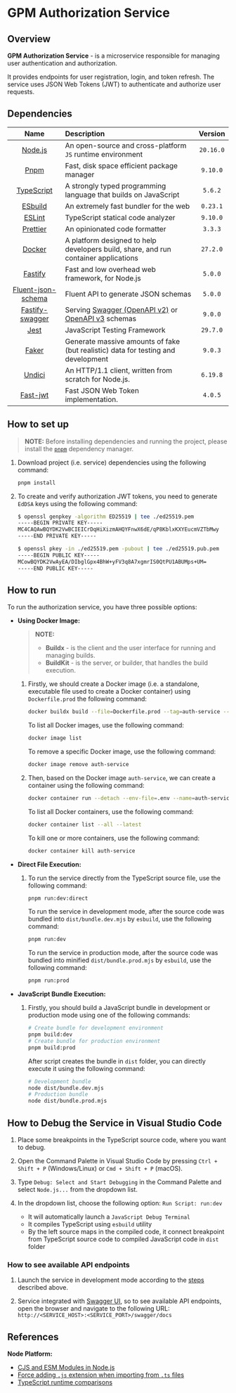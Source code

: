 # GPM Authorization Service

## Overview

**GPM Authorization Service** - is a microservice responsible for managing user authentication and authorization.

It provides endpoints for user registration, login, and token refresh. The service uses JSON Web Tokens (JWT) to authenticate and authorize user requests.

## Dependencies

| Name | Description | Version |
| :-: | :-- | :-: |
| [Node.js](https://nodejs.org/en/learn/getting-started/introduction-to-nodejs#introduction-to-nodejs) | An open-source and cross-platform `JS` runtime environment | `20.16.0` |
| [Pnpm](https://pnpm.io/installation) | Fast, disk space efficient package manager | `9.10.0` |
| [TypeScript](https://www.typescriptlang.org/) | A strongly typed programming language that builds on JavaScript | `5.6.2` |
| [ESbuild](https://esbuild.github.io/getting-started/) | An extremely fast bundler for the web | `0.23.1` |
| [ESLint](https://eslint.org) | TypeScript statical code analyzer | `9.10.0` |
| [Prettier](https://prettier.io/) | An opinionated code formatter | `3.3.3` |
| [Docker](https://www.docker.com/) | A platform designed to help developers build, share, and run container applications | `27.2.0` |
| [Fastify](https://fastify.dev/) | Fast and low overhead web framework, for Node.js | `5.0.0` |
| [Fluent-json-schema](https://github.com/fastify/fluent-json-schema/tree/master#fluent-json-schema) | Fluent API to generate JSON schemas | `5.0.0` |
| [Fastify-swagger](https://github.com/fastify/fastify-swagger#fastifyswagger) | Serving [Swagger (OpenAPI v2)](https://swagger.io/specification/v2/) or [OpenAPI v3](https://swagger.io/specification) schemas | `9.0.0` |
| [Jest](https://jestjs.io/) | JavaScript Testing Framework | `29.7.0` |
| [Faker](https://fakerjs.dev/) | Generate massive amounts of fake (but realistic) data for testing and development | `9.0.3` |
| [Undici](https://github.com/nodejs/undici) | An HTTP/1.1 client, written from scratch for Node.js. | `6.19.8` |
| [Fast-jwt](https://github.com/nearform/fast-jwt#fast-jwt) | Fast JSON Web Token implementation. | `4.0.5` |

## How to set up

> **NOTE:** Before installing dependencies and running the project, please install the [`pnpm`](https://pnpm.io/installation) dependency manager.

1. Download project (i.e. service) dependencies using the following command:

    ```bash
    pnpm install
    ```

2. To create and verify authorization JWT tokens, you need to generate `EdDSA` keys using the following command:

    ```bash
    $ openssl genpkey -algorithm ED25519 | tee ./ed25519.pem
    -----BEGIN PRIVATE KEY-----
    MC4CAQAwBQYDK2VwBCIEICrDqHiXizmAHQYFnwX6dE/qP8KblxKXYEucmVZTbMwy
    -----END PRIVATE KEY-----

    $ openssl pkey -in ./ed25519.pem -pubout | tee ./ed25519.pub.pem
    -----BEGIN PUBLIC KEY-----
    MCowBQYDK2VwAyEA/DIbglGpx4BhW+yFV3q8A7xgmrIS0QtPU1ABUMps+UM=
    -----END PUBLIC KEY-----
    ```

## How to run

To run the authorization service, you have three possible options:

- **Using Docker Image:**

    > **NOTE:**
    >
    > - **Buildx** - is the client and the user interface for running and managing builds.
    > - **BuildKit** - is the server, or builder, that handles the build execution.

    1. Firstly, we should create a Docker image (i.e. a standalone, executable file used to create a Docker container) using `Dockerfile.prod` the following command:

        ```bash
        docker buildx build --file=Dockerfile.prod --tag=auth-service --target=prod .
        ```

        To list all Docker images, use the following command:

        ```bash
        docker image list
        ```

        To remove a specific Docker image, use the following command:

        ```bash
        docker image remove auth-service
        ```

    2. Then, based on the Docker image `auth-service`, we can create a container using the following command:

        ```bash
        docker container run --detach --env-file=.env --name=auth-service --rm --expose=8081 auth-service
        ```

        To list all Docker containers, use the following command:

        ```bash
        docker container list --all --latest
        ```

        To kill one or more containers, use the following command:

        ```bash
        docker container kill auth-service
        ```

- **Direct File Execution:**

    1. To run the service directly from the TypeScript source file, use the following command:

        ```bash
        pnpm run:dev:direct
        ```

        To run the service in development mode, after the source code was bundled into
        `dist/bundle.dev.mjs` by `esbuild`, use the following command:

        ```bash
        pnpm run:dev
        ```

        To run the service in production mode, after the source code was bundled into
        minified `dist/bundle.prod.mjs` by `esbuild`, use the following command:

        ```bash
        pnpm run:prod
        ```

- **JavaScript Bundle Execution:**

    1. Firstly, you should build a JavaScript bundle in development or production mode using one of the following commands:

        ```bash
        # Create bundle for development environment
        pnpm build:dev
        # Create bundle for production environment
        pnpm build:prod
        ```

        After script creates the bundle in `dist` folder, you can directly execute it using the following command:

        ```bash
        # Development bundle
        node dist/bundle.dev.mjs
        # Production bundle
        node dist/bundle.prod.mjs
        ```

## How to Debug the Service in Visual Studio Code

1. Place some breakpoints in the TypeScript source code, where you want to debug.

2. Open the Command Palette in Visual Studio Code by pressing `Ctrl + Shift + P` (Windows/Linux) or `Cmd + Shift + P` (macOS).

3. Type `Debug: Select and Start Debugging` in the Command Palette and select `Node.js...` from the dropdown list.

4. In the dropdown list, choose the following option: `Run Script: run:dev`

    - It will automatically launch a `JavaScript Debug Terminal`
    - It compiles TypeScript using `esbuild` utility
    - By the left source maps in the compiled code, it connect breakpoint from TypeScript source code to compiled JavaScript code in `dist` folder

### How to see available API endpoints

1. Launch the service in development mode according to the
   [steps](#how-to-run) described above.

2. Service integrated with [Swagger UI](https://swagger.io/tools/swagger-ui/), so to see available API endpoints, open the browser and navigate to the following URL: `http://<SERVICE_HOST>:<SERVICE_PORT>/swagger/docs`

## References

**Node Platform:**

- [CJS and ESM Modules in Node.js](https://vectoscalar.com/cjs-and-esm-modules-in-node-js-a-comparison-of-advantages-and-disadvantages/#:~:text=They%20are%20simple%20to%20use,load%20faster%20than%20CJS%20modules.)
- [Force adding `.js` extension when importing from `.ts` files](https://github.com/microsoft/vscode/issues/131837)
- [TypeScript runtime comparisons](https://github.com/privatenumber/ts-runtime-comparison?tab=readme-ov-file#typescript-runtime-comparisons)
